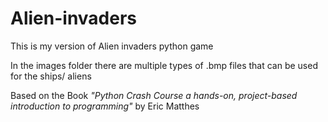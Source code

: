 # Alien-invaders
This is my version of Alien invaders python game

In the images folder there are multiple types of .bmp files that can be used for the ships/ aliens

Based on the Book _"Python Crash Course a hands-on, project-based introduction to programming"_
by Eric Matthes
